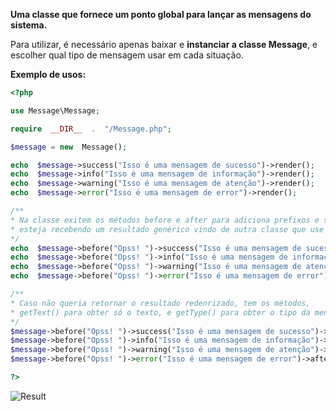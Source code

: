 **Uma classe que fornece um ponto global para lançar as mensagens do sistema.**

Para utilizar, é necessário apenas baixar e **instanciar a classe Message**, e escolher qual tipo de mensagem usar em cada situação.

**Exemplo de usos:**
```php
<?php

use Message\Message;

require  __DIR__  .  "/Message.php";

$message = new  Message();

echo  $message->success("Isso é uma mensagem de sucesso")->render();
echo  $message->info("Isso é uma mensagem de informação")->render();
echo  $message->warning("Isso é uma mensagem de atenção")->render();
echo  $message->error("Isso é uma mensagem de error")->render();

/**
* Na classe exitem os métodos before e after para adiciona prefixos e sufixo na mensagem. É útil para caso você
* esteja recebendo um resultado genérico vindo de outra classe que use essa classe(Message), e você queira personalizar a mensagem!
*/
echo  $message->before("Opss! ")->success("Isso é uma mensagem de sucesso")->after(" :)")->render();
echo  $message->before("Opss! ")->info("Isso é uma mensagem de informação")->after(" ;)")->render();
echo  $message->before("Opss! ")->warning("Isso é uma mensagem de atenção")->after(" :|")->render();
echo  $message->before("Opss! ")->error("Isso é uma mensagem de error")->after(" :(")->render();

/**
* Caso não queria retornar o resultado redenrizado, tem os métodos,
* getText() para obter só o texto, e getType() para obter o tipo da mensagem!
*/
$message->before("Opss! ")->success("Isso é uma mensagem de sucesso")->after(" :)")->getType();
$message->before("Opss! ")->info("Isso é uma mensagem de informação")->after(" ;)")->getText();
$message->before("Opss! ")->warning("Isso é uma mensagem de atenção")->after(" :|")->getText();
$message->before("Opss! ")->error("Isso é uma mensagem de error")->after(" :(")->getType();

?>
```
![Result](https://lh3.googleusercontent.com/TcKWVF_0felzL-0c7zyOlUIvM2oOO1G8d93dsu9zGM4OjlJga2LGGI2YfJ27ZIXoUi02AZesQUc5lzkzdx2ebqcl_xyPojgQm_xD9Iti5ZirqDbhIUQPrMGUPw3HZ5LW5bln-BQ6B1hPYA27x-TxXplbJha-wMW4POK5U7YTBWWVCprx7Z5UtuHd4jXtXQDjny1viKBCpTH8NiVGZ8dyf_SRDCM-j0Q1ZxdIzVv5GBzVff_d9Hjv-y-itjVrCYXIqXmsVNAJWpdYoJzSlqJYIlbJMZcLNGVzyp86_M2u67His-rPR2jHM25wZ7mgP3wItQ-TPOgk97XPo3FnNG3SPlUHftgL-TwJmbcPrBIySkM6sLsu0JQcNe2QOY9B8IYm8CyGkpP_b9hGsB5Y7ogdIF0pyU6FWUz7ciXmBr2lXJByKZZXMQHeTD_oBeigSEssK7Ig5IWQrm0MV5atEywXYcnRWYKe5vsQZCBDgo_9C6IQ0DecoxhebKRYTOuuVQWMeImm_FzOi3gh2uj4At3gbtqqo4ZSF7llp9Xhm0mdO28Xd83DNsmDq6ux21A4bRD3zwU5qCK99AL5mgFgejOw7KLZafxUrdFt5LTDwtl7hvo-p6yXApsEwiuT0XTnM4slCwU0vxgjoX6njQ9x5t7foMQrjFPcPJn8pekwBYUaL1VOasd1T12tQ2yzwC5tVw=w655-h591-no?authuser=0)
